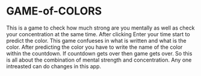 # GAME-of-COLORS
This is a game to check how much strong are you mentally as well as check your concentration at the same time.
After clicking Enter your time start to predict the color.
This game confueses in what is written and what is the color.
After predicting the color you have to write the name of the color within the countdown.
If countdown gets over then game gets over.
So this is all about the combination of mental strength and concentration.
Any one intreasted can do changes in this app.
